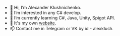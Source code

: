 - 👋 Hi, I’m Alexander Klushnichenko.
- 👀 I’m interested in any C# develop.
- 🌱 I’m currently learning C#, Java, Unity, Spigot API.
- 💢 It's my own [website](https://mrokun.github.io/MrOkunSite/ "My website.").
- 📫 Contact me in Telegram or VK by id - alexklush.

<!---
MrOkun/MrOkun is a ✨ special ✨ repository because its `README.md` (this file) appears on your GitHub profile.
You can click the Preview link to take a look at your changes.
--->
